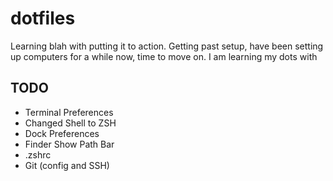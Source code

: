 # dotfiles

Learning blah with
putting it to action. Getting past setup, have been setting up computers for a while now, time to move on.
I am learning my dots with []()

## TODO
- Terminal Preferences
- Changed Shell to ZSH
- Dock Preferences
- Finder Show Path Bar
- .zshrc
- Git (config and SSH)
